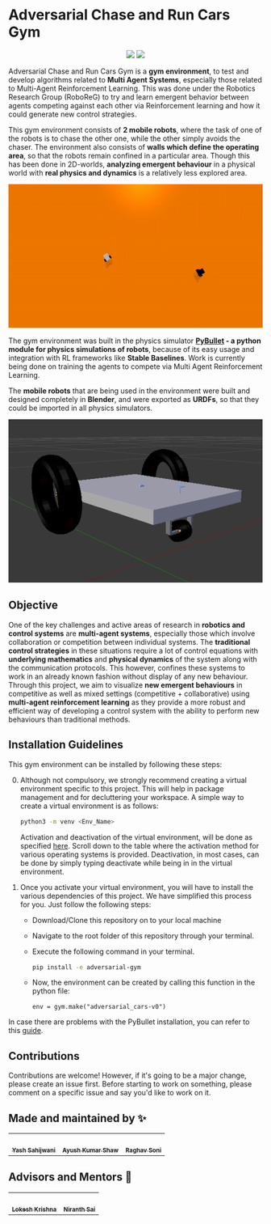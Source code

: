 # Adversarial Chase and Run Cars Gym 
<div align="center">
   <img src=https://img.shields.io/badge/version-0.0.1-red>
   <img src=https://img.shields.io/badge/license-MIT-brightgreen>
</div>

Adversarial Chase and Run Cars Gym is a **gym environment**, to test and develop algorithms related to **Multi Agent Systems**, especially those related to Multi-Agent Reinforcement Learning. This was done under the Robotics Research Group (RoboReG) to try and learn emergent behavior between agents competing against each other via Reinforcement learning and how it could generate new control strategies.

This gym environment consists of **2 mobile robots**, where the task of one of the robots is to chase the other one, while the other simply avoids the chaser. The environment also consists of **walls which define the operating area**, so that the robots remain confined in a particular area. Though this has been done in 2D-worlds, **analyzing emergent behaviour** in a physical world with **real physics and dynamics** is a relatively less explored area.

<p align="center">
   <img src="media/cars.gif">
</p>

The gym environment was built in the physics simulator **[PyBullet](https://pybullet.org/) - a python module for physics simulations of robots**, because of its easy usage and integration with RL frameworks like **Stable Baselines**. Work is currently being done on training the agents to compete via Multi Agent Reinforcement Learning.

The **mobile robots** that are being used in the environment were built and designed completely in **Blender**, and were exported as **URDFs**, so that they could be imported in all physics simulators.

<p align="center">
<img src="media/auto.png">
</p>

## Objective

One of the key challenges and active areas of research in **robotics and control systems** are **multi-agent systems**, especially those which involve collaboration or competition between individual systems. The **traditional control strategies** in these situations require a lot of control equations with **underlying mathematics** and **physical dynamics** of the system along with the communication protocols. This however, confines these systems to work in an already known fashion without display of any new behaviour. Through this project, we aim to visualize **new emergent behaviours** in competitive as well as mixed settings (competitive + collaborative) using **multi-agent reinforcement learning** as they provide a more robust and efficient way of developing a control system with the ability to perform new behaviours than traditional methods.

## Installation Guidelines

This gym environment can be installed by following these steps:

0. Although not compulsory, we strongly recommend creating a virtual environment specific to this project. This will help in package management and for decluttering your workspace. A simple way to create a virtual environment is as follows:

   ~~~bash
   python3 -m venv <Env_Name>
   ~~~

   Activation and deactivation of the virtual environment, will be done as specified [here](https://docs.python.org/3/library/venv.html). Scroll down to the table where the activation method for various operating systems is provided. Deactivation, in most cases, can be done by simply typing deactivate while being in in the virtual environment.

1. Once you activate your virtual environment, you will have to install the various dependencies of this project. We have simplified this process for you. Just follow the following steps:
   * Download/Clone this repository on to your local machine
   * Navigate to the root folder of this repository through your terminal.
   * Execute the following command in your terminal.

      ~~~bash
      pip install -e adversarial-gym
      ~~~
   * Now, the environment can be created by calling this function in the python file:
      ~~~
      env = gym.make("adversarial_cars-v0")
      ~~~

In case there are problems with the PyBullet installation, you can refer to this [guide](https://github.com/Robotics-Club-IIT-BHU/Robo-Summer-Camp-20/blob/master/Part1/Subpart%201/README.md).

## Contributions
Contributions are welcome! However, if it's going to be a major change, please create an issue first. Before starting to work on something, please comment on a specific issue and say you'd like to work on it.

## Made and maintained by ✨

<table>
   <td align="center">
      <a href="https://github.com/Terabyte17">
         <img src="https://avatars1.githubusercontent.com/u/60649571?s=400&u=e8e56b7d722ad82052f836ca929c79216144e425&v=4" width="100px;" alt=""/>
         <br />
         <sub>
            <b>Yash Sahijwani</b>
         </sub>
      </a>
      <br />
   </td>
   <td align="center">
      <a href="https://github.com/aksayushx">
         <img src="https://avatars2.githubusercontent.com/u/55887638?s=400&u=bb089c514c11a7c371da30247f738f6a9489b168&v=4" width="100px;" alt=""/>
         <br />
         <sub>
            <b>Ayush Kumar Shaw</b>
         </sub>
      </a>
      <br />
   </td>
   <td align="center">
      <a href="https://github.com/Raghav-Soni">
         <img src="https://avatars3.githubusercontent.com/u/60649723?s=460&v=4" width="100px;" alt=""/>
         <br />
         <sub>
            <b>Raghav Soni</b>
         </sub>
      </a>
      <br />
   </td>
</table>

## Advisors and Mentors 🙌
<table>
   <td align="center">
      <a href="https://github.com/lok-i">
         <img src="https://avatars1.githubusercontent.com/u/54435909?s=460&u=29af076049dab351b2e43621e9a433919bf50fb1&v=43" width="100px;" alt=""/>
         <br />
         <sub>
            <b>Lokesh Krishna</b>
         </sub>
      </a>
      <br />
   </td>   
   <td align="center">
      <a href="https://github.com/NiranthS">
         <img src="https://avatars3.githubusercontent.com/u/44475481?s=400&v=4" width="100px;" alt=""/>
         <br />
         <sub>
            <b>Niranth Sai</b>
         </sub>
      </a>
      <br />
   </td>   
</table>
